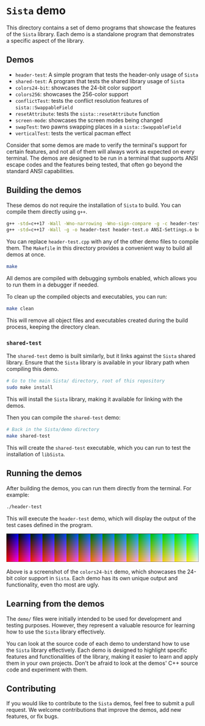 # `Sista` demo

This directory contains a set of demo programs that showcase the features of the `Sista` library. Each demo is a standalone program that demonstrates a specific aspect of the library.

## Demos

- `header-test`: A simple program that tests the header-only usage of `Sista`
- `shared-test`: A program that tests the shared library usage of `Sista`
- `colors24-bit`: showcases the 24-bit color support
- `colors256`: showcases the 256-color support
- `conflictTest`: tests the conflict resolution features of `sista::SwappableField`
- `resetAttribute`: tests the `sista::resetAttribute` function
- `screen-mode`: showcases the screen modes being changed
- `swapTest`: two pawns swapping places in a `sista::SwappableField`
- `verticalTest`: tests the vertical pacman effect

Consider that some demos are made to verify the terminal's support for certain features, and not all of them will always work as expected on every terminal. The demos are designed to be run in a terminal that supports ANSI escape codes and the features being tested, that often go beyond the standard ANSI capabilities.

## Building the demos

These demos do not require the installation of `Sista` to build. You can compile them directly using `g++`. 

```bash
g++ -std=c++17 -Wall -Wno-narrowing -Wno-sign-compare -g -c header-test.cpp
g++ -std=c++17 -Wall -g -o header-test header-test.o ANSI-Settings.o border.o coordinates.o cursor.o field.o pawn.o
```

You can replace `header-test.cpp` with any of the other demo files to compile them. The `Makefile` in this directory provides a convenient way to build all demos at once.

```bash
make
```

All demos are compiled with debugging symbols enabled, which allows you to run them in a debugger if needed.

To clean up the compiled objects and executables, you can run:

```bash
make clean
```

This will remove all object files and executables created during the build process, keeping the directory clean.

### `shared-test`

The `shared-test` demo is built similarly, but it links against the `Sista` shared library. Ensure that the `Sista` library is available in your library path when compiling this demo.

```bash
# Go to the main Sista/ directory, root of this repository
sudo make install
```

This will install the `Sista` library, making it available for linking with the demos.

Then you can compile the `shared-test` demo:

```bash
# Back in the Sista/demo directory
make shared-test
```

This will create the `shared-test` executable, which you can run to test the installation of `libSista`.

## Running the demos

After building the demos, you can run them directly from the terminal. For example:

```bash
./header-test
```

This will execute the `header-test` demo, which will display the output of the test cases defined in the program.

![24 bit colors demo](../docs/img/colors24-bit.png "24-bit colors demo")

Above is a screenshot of the `colors24-bit` demo, which showcases the 24-bit color support in `Sista`. Each demo has its own unique output and functionality, even tho most are ugly.

## Learning from the demos

The `demo/` files were initially intended to be used for development and testing purposes. However, they represent a valuable resource for learning how to use the `Sista` library effectively.

You can look at the source code of each demo to understand how to use the `Sista` library effectively. Each demo is designed to highlight specific features and functionalities of the library, making it easier to learn and apply them in your own projects. Don't be afraid to look at the demos' C++ source code and experiment with them.

## Contributing

If you would like to contribute to the `Sista` demos, feel free to submit a pull request. We welcome contributions that improve the demos, add new features, or fix bugs.
